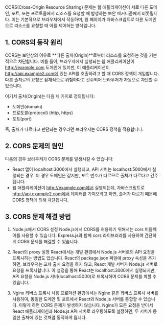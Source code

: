 CORS(Cross-Origin Resource Sharing) 문제는 웹 애플리케이션이 서로 다른 도메인, 포트, 또는 프로토콜에서 리소스를 요청할 때 발생하는 보안 메커니즘에서 비롯됩니다. 이는 기본적으로 브라우저에서 작동하며, 웹 페이지가 자바스크립트로 다른 도메인으로 리소스를 요청할 때 이를 제어하는 방식입니다.

## 1. CORS의 동작 원리
CORS는 보안상의 이유로 **다른 출처(Origin)**로부터 리소스를 요청하는 것을 기본적으로 차단합니다. 예를 들어, 브라우저에서 실행되는 웹 애플리케이션이 http://example.com 도메인에 있지만, 이 애플리케이션이 http://api.example2.com에 있는 API를 호출하려고 할 때 CORS 정책이 개입합니다. 다른 출처로의 요청은 잠재적으로 위험하다고 간주되어 브라우저가 자동으로 차단할 수 있습니다.

여기서 출처(Origin)는 다음 세 가지로 정의됩니다:
- 도메인(domain)
- 프로토콜(protocol) (http, https)
- 포트(port)

즉, 출처가 다르다고 판단되는 경우라면 브라우저는 CORS 정책을 적용합니다.

## 2. CORS 문제의 원인
다음의 경우 브라우저가 CORS 문제를 발생시킬 수 있습니다:
- React 앱이 localhost:3000에서 실행되고, API 서버는 localhost:5000에서 실행되는 경우. 이 경우 도메인은 같지만, 포트 번호가 다르므로 출처가 다르다고 간주됩니다.
- 웹 애플리케이션이 http://example.com에서 실행되는데, 자바스크립트로 http://api.example2.com에서 데이터를 가져오려고 하면, 출처가 다르기 때문에 CORS 정책에 의해 차단됩니다.

## 3. CORS 문제 해결 방법

1. Node.js에서 CORS 설정
Node.js에서 CORS를 허용하기 위해서는 cors 미들웨어를 사용할 수 있습니다. Express.js와 함께 cors 라이브러리를 사용하여 간단하게 CORS 문제를 해결할 수 있습니다.
2. React의 proxy 설정
React에서는 개발 환경에서 Node.js 서버로의 API 요청을 프록시하는 방법도 있습니다. React의 package.json 파일에 proxy 속성을 추가하면, 브라우저는 교차 출처 요청을 하지 않고, React 개발 서버가 Node.js 서버로 요청을 프록시합니다.
이 설정을 통해 React는 localhost:3000에서 실행되지만, API 요청을 Node.js 서버(localhost:5000)로 프록시하여 CORS 문제를 피할 수 있습니다.

3. Nginx 리버스 프록시 사용
프로덕션 환경에서는 Nginx 같은 리버스 프록시 서버를 사용하여, 동일한 도메인 및 포트에서 React와 Node.js 서버를 통합할 수 있습니다. 이렇게 하면 CORS 문제가 발생하지 않습니다. Nginx가 모든 요청을 받아서 React 애플리케이션과 Node.js API 서버로 라우팅하도록 설정하면, 두 서버가 동일한 출처에 있는 것처럼 동작하게 됩니다.